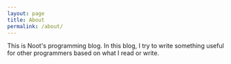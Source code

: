 ```yaml
---
layout: page
title: About
permalink: /about/
---
```


This is Noot's programming blog. In this blog, I try to write something useful for other programmers based on what I read or write. 
